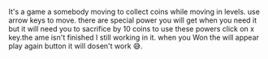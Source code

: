 It's a game a somebody moving to collect coins while moving in levels. use arrow keys to move. there are special power you will get when you need it but it will need you to sacrifice by 10 coins to use these powers click on x key.the ame isn't finished I still working in it. when you Won the will appear play again button it will dosen't work 😅.

